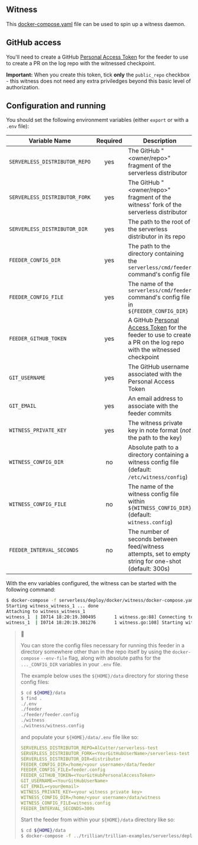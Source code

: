 Witness
-------

This [docker-compose.yaml](docker-compose.yaml) file can be used to spin up a witness daemon.

## GitHub access

You'll need to create a GitHub
[Personal Access Token](https://docs.github.com/en/github/authenticating-to-github/keeping-your-account-and-data-secure/creating-a-personal-access-token)
for the feeder to use to create a PR on the log repo with the witnessed checkpoint.

**Important:**
When you create this token, tick **only** the `public_repo` checkbox - this witness does not need
any extra priviledges beyond this basic level of authorization.

## Configuration and running

You should set the following environmemt variables (either `export` or with a `.env` file):

Variable Name        | Required | Description
---------------------|:--------:|-------------------------------------------------
`SERVERLESS_DISTRIBUTOR_REPO` | yes      | The GitHub "<owner/repo>" fragment of the serverless distributor
`SERVERLESS_DISTRIBUTOR_FORK` | yes      | The GitHub "<owner/repo>" fragment of the witness' fork of the serverless distributor
`SERVERLESS_DISTRIBUTOR_DIR`  | yes      | The path to the root of the serverless distributor in its repo
`FEEDER_CONFIG_DIR`   | yes      | The path to the directory containing the `serverless/cmd/feeder` command's config file
`FEEDER_CONFIG_FILE`  | yes      | The name of the `serverless/cmd/feeder` command's config file in `${FEEDER_CONFIG_DIR}`
`FEEDER_GITHUB_TOKEN` | yes      | A GitHub [Personal Access Token](https://docs.github.com/en/github/authenticating-to-github/keeping-your-account-and-data-secure/creating-a-personal-access-token) for the feeder to use to create a PR on the log repo with the witnessed checkpoint
`GIT_USERNAME`        | yes      | The GitHub username associated with the Personal Access Token
`GIT_EMAIL`           | yes      | An email address to associate with the feeder commits
`WITNESS_PRIVATE_KEY` | yes      | The witness private key in note format (*not* the path to the key)
`WITNESS_CONFIG_DIR`  | no       | Absolute path to a directory containing a witness config file (default: `/etc/witness/config`)
`WITNESS_CONFIG_FILE` | no       | The name of the witness config file within `${WITNESS_CONFIG_DIR}` (default: `witness.config`)
`FEEDER_INTERVAL_SECONDS` | no   | The number of seconds between feed/witness attempts, set to empty string for one-shot (default: 300s)


With the env variables configured, the witness can be started with the following command:

```bash
$ docker-compose -f serverless/deploy/docker/witness/docker-compose.yaml up
Starting witness_witness_1 ... done
Attaching to witness_witness_1
witness_1  | I0714 18:20:19.300495       1 witness.go:88] Connecting to local DB at "/data/witness.sqlite"
witness_1  | I0714 18:20:19.301276       1 witness.go:108] Starting witness server...
```

> :frog:
>
> You can store the config files necessary for running this feeder in a directory somewhere other
> than in the repo itself by using the `docker-compose` `--env-file` flag, along with absolute paths
> for the `..._CONFIG_DIR` variables in your `.env` file.
>
> The example below uses the `${HOME}/data` directory for storing these config files:
> 
> ```bash
> $ cd ${HOME}/data
> $ find .
> ./.env
> ./feeder
> ./feeder/feeder.config
> ./witness
> ./witness/witness.config
> ```
> 
> and populate your `${HOME}/data/.env` file like so:
> ```yaml
> SERVERLESS_DISTRIBUTOR_REPO=AlCutter/serverless-test
> SERVERLESS_DISTRIBUTOR_FORK=<YourGitHubUserName>/serverless-test
> SERVERLESS_DISTRIBUTOR_DIR=distributor
> FEEDER_CONFIG_DIR=/home/<your username>/data/feeder
> FEEDER_CONFIG_FILE=feeder.config
> FEEDER_GITHUB_TOKEN=<YourGitHubPersonalAccessToken>
> GIT_USERNAME=<YourGitHubUserName>
> GIT_EMAIL=<your@email>
> WITNESS_PRIVATE_KEY=<your witness private key>
> WITNESS_CONFIG_DIR=/home/<your username>/data/witness
> WITNESS_CONFIG_FILE=witness.config
> FEEDER_INTERVAL_SECONDS=300s
> ```
>
> Start the feeder from within your `${HOME}/data` directory like so:
> ```bash
> $ cd ${HOME}/data
> $ docker-compose -f ../trillian/trillian-examples/serverless/deploy/docker/witness/docker-compose.yaml --env-file=./.env up
> ```